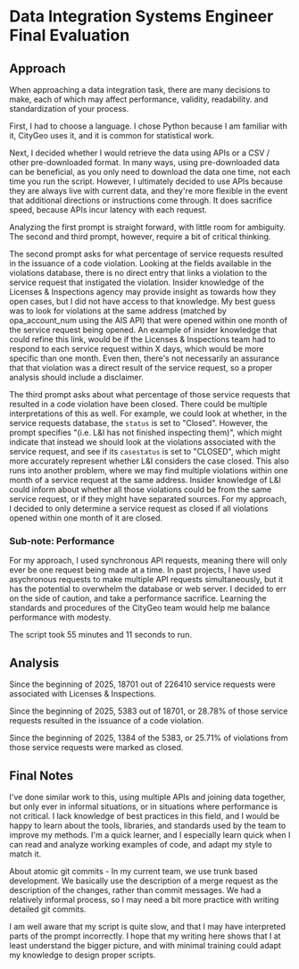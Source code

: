 # Data Integration Systems Engineer Final Evaluation

## Approach

When approaching a data integration task, there are many decisions to make, each of which may affect performance, validity, readability. and standardization of your process.

First, I had to choose a language. I chose Python because I am familiar with it, CityGeo uses it, and it is common for statistical work.

Next, I decided whether I would retrieve the data using APIs or a CSV / other pre-downloaded format. In many ways, using pre-downloaded data can be beneficial, as
you only need to download the data one time, not each time you run the script. However, I ultimately decided to use APIs because they are always live with
current data, and they're more flexible in the event that additional directions or instructions come through. It does sacrifice speed, because APIs incur latency with each request.

Analyzing the first prompt is straight forward, with little room for ambiguity. The second and third prompt, however, require a bit of critical thinking.

The second prompt asks for what percentage of service requests resulted in the issuance of a code violation. Looking at the fields available in the violations database, there is no direct
entry that links a violation to the service request that instigated the violation. Insider knowledge of the Licenses & Inspections agency may provide insight as towards how they open cases,
but I did not have access to that knowledge. My best guess was to look for violations at the same address (matched by opa_account_num using the AIS API) that were opened within one month of
the service request being opened. An example of insider knowledge that could refine this link, would be if the Licenses & Inspections team had to respond to each service request within X days,
which would be more specific than one month. Even then, there's not necessarily an assurance that that violation was a direct result of the service request, so a proper analysis should include
a disclaimer.

The third prompt asks about what percentage of those service requests that resulted in a code violation have been closed. There could be multiple interpretations of this as well. For example, we could
look at whether, in the service requests database, the `status` is set to "Closed". However, the prompt specifies "(i.e. L&I has not finished inspecting them)", which might indicate that instead
we should look at the violations associated with the service request, and see if its `casestatus` is set to "CLOSED", which might more accurately represent whether L&I considers the case closed.
This also runs into another problem, where we may find multiple violations within one month of a service request at the same address. Insider knowledge of L&I could inform about whether all
those violations could be from the same service request, or if they might have separated sources. For my approach, I decided to only determine a service request as closed if all violations opened
within one month of it are closed.

### Sub-note: Performance

For my approach, I used synchronous API requests, meaning there will only ever be one request being made at a time. In past projects, I have used asychronous requests to make multiple
API requests simultaneously, but it has the potential to overwhelm the database or web server. I decided to err on the side of caution, and take a performance sacrifice. Learning the
standards and procedures of the CityGeo team would help me balance performance with modesty.

The script took 55 minutes and 11 seconds to run.

## Analysis
Since the beginning of 2025, 18701 out of 226410 service requests were associated with Licenses & Inspections.

Since the beginning of 2025, 5383 out of 18701, or 28.78% of those service requests resulted in the issuance of a code violation.

Since the beginning of 2025, 1384 of the 5383, or 25.71% of violations from those service requests were marked as closed.

## Final Notes
I've done similar work to this, using multiple APIs and joining data together, but only ever in informal situations, or in situations where performance is not critical. I lack knowledge of best
practices in this field, and I would be happy to learn about the tools, libraries, and standards used by the team to improve my methods. I'm a quick learner, and I especially learn quick when
I can read and analyze working examples of code, and adapt my style to match it.

About atomic git commits - In my current team, we use trunk based development. We basically use the description of a merge request as the description of the changes, rather than commit messages.
We had a relatively informal process, so I may need a bit more practice with writing detailed git commits.

I am well aware that my script is quite slow, and that I may have interpreted parts of the prompt incorrectly. I hope that my writing here shows that I at least understand the bigger picture, and with
minimal training could adapt my knowledge to design proper scripts.

